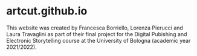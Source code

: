 # artcut.github.io


This website was created by Francesca Borriello, Lorenza Pierucci and Laura Travaglini as part of their final project for the Digital Pubishing and Electronic Storytelling course at the University of Bologna (academic year 2021/2022).
